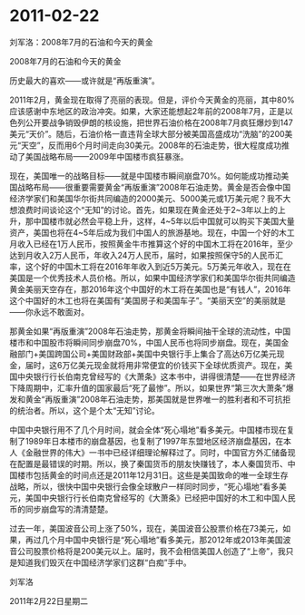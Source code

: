 # 2011-02-22

刘军洛：2008年7月的石油和今天的黄金

2008年7月的石油和今天的黄金

历史最大的喜欢——或许就是“再版重演”。

2011年2月，黄金现在取得了亮丽的表现。但是，评价今天黄金的亮丽，其中80%应该感谢中东地区的政治冲突。如果，大家还能想起2年前的2008年7月，正是以色列公开要战争销毁伊朗的核设施，把世界石油价格在2008年7月疯狂爆炒到147美元“天价”。随后，石油价格一直违背全球大部分被美国高盛成功“洗脑”的200美元“天空”，反而用6个月时间走向30美元。2008年的石油走势，很大程度成功推动了美国战略布局——2009年中国楼市疯狂暴涨。

现在，美国唯一的战略目标——就是中国楼市瞬间崩盘70%。如何能成功推动美国战略布局——很重要需要黄金“再版重演”2008年石油走势。黄金是否会像中国经济学家们和美国华尔街共同编造的2000美元、5000美元或1万美元呢？我不大想浪费时间谈论这个“无知”的讨论。首先，如果现在黄金还处于2~3年以上的上升，那中国楼市就必然会平稳上升，这样，4~5年以后中国就可以购买下美国大量资产，美国也将在4~5年后成为我们中国人的旅游基地。现在，中国一个好的木工月收入已经在1万人民币，按照黄金牛市推算这个好的中国木工将在2016年，至少达到月收入2万人民币，年收入24万人民币，届时，如果按照保守5的人民币汇率，这个好的中国木工将在2016年年收入到近5万美元。5万美元年收入，现在在美国是一个优秀技术人员价格。所以，如果中国经济学家们和美国华尔街共同编造黄金美丽天空存在，那2016年这个中国好的木工将在美国也是“有钱人”，2016年这个中国好的木工也将在美国有“美国房子和美国车子”。“美丽天空”的美丽就是——你永远不敢面对。

那黄金如果“再版重演”2008年石油走势，那黄金将瞬间抽干全球的流动性，中国楼市和中国股市将瞬间同步崩盘70%，中国人民币也将同步崩盘。现在，美国金融部门+美国跨国公司+美国财政部+美国中央银行手上集合了高达6万亿美元现金，届时，这6万亿美元现金就将用非常便宜的价钱买下全球优质资产。现在，美国中央银行行长伯南克曾经写的《大萧条》这本书中，讲得很清楚——在世界经济下降周期中，汇率升值的国家最后“死了最惨”。所以，如果世界“第三次大萧条”爆发和黄金“再版重演”2008年石油走势，那美国就是世界唯一的胜利者和不可抗拒的统治者。所以，这个是个太“无知”讨论。

中国中央银行用不了几个月时间，就会全体“死心塌地”看多美元。中国楼市现在复制了1989年日本楼市的崩盘基因，也复制了1997年东盟地区经济崩盘基因，在本人《金融世界的伟大》一书中已经详细理论解释过了。同时，中国官方外汇储备现在配置是最错误的时期。所以，换了秦国货币的朋友快赚钱了，本人秦国货币、中国楼市包括黄金的时间点还是2011年12月31日。这些是美国致命的唯一全球生存战略，所以，很快中国中央银行会像全球散户一样同时同步，“死心塌地”看多美元，美国中央银行行长伯南克曾经写的《大萧条》已经把中国好的木工和中国人民币的同步崩盘写的清清楚楚。

过去一年，美国波音公司上涨了50%，现在，美国波音公股票价格在73美元，如果，再过几个月中国中央银行是“死心塌地”看多美元，那2012年或2013年美国波音公司股票价格将是200美元以上。届时，我不会相信美国人创造了“上帝”，我只是知道我们毁灭在中国经济学家们这群“白痴”手中。

刘军洛

2011年2月22日星期二
